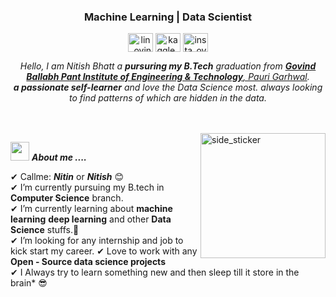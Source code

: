 <h3 align="center">Machine Learning | Data Scientist </h3>

<!-- Social Media Information-->
<p align="center">
<a href="https://www.linkedin.com/in/nb-bhatt/" target="blank"><img align="center" src="https://image.flaticon.com/icons/png/128/174/174857.png" alt="lin_ovindu" height="30" width="40" /></a> 
<a href="https://www.kaggle.com/nbbhatt" target="blank"><img align="center" src="https://www.vectorlogo.zone/logos/kaggle/kaggle-icon.svg" alt="kaggle_ovindu" height="30" width="40" /></a>
<a href="https://www.instagram.com/nb_bhatt/" target="blank"><img align="center" src="https://image.flaticon.com/icons/png/128/174/174855.png" alt="insta_ovindu" height="30" width="40" /></a>
</p>
</p>




<p align="center">
  <em>
    Hello, I am Nitish Bhatt a <b>pursuring my B.Tech</b> graduation from <a href="http://www.gbpec.ac.in/"> <b>Govind Ballabh Pant Institute of Engineering & Technology</b>, Pauri Garhwal</a>. <br>
    <b>a passionate self-learner</b> and love the Data Science most. </b>always looking to find patterns of which are hidden in the data.
  </em> 
  <br>
</p>
<br><br>
<img align="right" width=200px height=200px alt="side_sticker" src="https://media.giphy.com/media/TEnXkcsHrP4YedChhA/giphy.gif" />

<img src="https://media.giphy.com/media/iY8CRBdQXODJSCERIr/giphy.gif" width="30px">&nbsp;***About me ....***

✔ Callme: ***Nitin*** or ***Nitish*** 😊 <br>
✔ I’m currently pursuing my B.tech in **Computer Science** branch.<br>
✔ I’m currently learning about **machine learning** **deep learning** and other **Data Science** stuffs.🥰<br>
✔ I’m looking for any internship and job to kick start my career.
✔ Love to work with any **Open - Source data science projects**<br>
✔ I Always try to learn something new and then sleep till it store in the brain* 😎<br><br><br><br>
 
